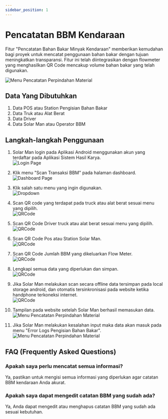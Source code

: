 ```yaml
---
sidebar_position: 1
---
```


# Pencatatan BBM Kendaraan

Fitur "Pencatatan Bahan Bakar Minyak Kendaraan" memberikan kemudahan bagi proyek untuk mencatat penggunaan bahan bakar dengan tujuan meningkatkan transparansi. Fitur ini telah diintegrasikan dengan flowmeter yang menghasilkan QR Code mencakup volume bahan bakar yang telah digunakan.

![Menu Pencatatan Perpindahan Material](../assets/pencatatan-bbm-kendaraan/banner.png)

## Data Yang Dibutuhkan
1. Data POS atau Station Pengisian Bahan Bakar
2. Data Truk atau Alat Berat
3. Data Driver
4. Data Solar Man atau Operator BBM

## Langkah-langkah Penggunaan

1. Solar Man login pada Aplikasi Android menggunakan akun yang terdaftar pada Aplikasi Sistem Hasil Karya.  
![Login Page](../assets/pencatatan-bbm-kendaraan/login.jpg)

2. Klik menu "Scan Transaksi BBM" pada halaman dashboard.                                                                  
![Dashboard Page](../assets/pencatatan-bbm-kendaraan/dashboard.jpg)

3. Klik salah satu menu yang ingin digunakan.    
![Dropdown](../assets/pencatatan-bbm-kendaraan/dropdown.jpg)

4. Scan QR code yang terdapat pada truck atau alat berat sesuai menu yang dipilih.                 
![QRCode](../assets/pencatatan-bbm-kendaraan/scan-truck.jpg)

5. Scan QR Code Driver truck atau alat berat sesuai menu yang dipilih.            
![QRCode](../assets/pencatatan-bbm-kendaraan/scan-driver.jpg)

6. Scan QR Code Pos atau Station Solar Man.               
![QRCode](../assets/pencatatan-bbm-kendaraan/scan-pos.jpg)

7. Scan QR Code Jumlah BBM yang dikeluarkan Flow Meter.              
![QRCode](../assets/pencatatan-bbm-kendaraan/scan-total.jpg)

8. Lengkapi semua data yang diperlukan dan simpan.                 
![QRCode](../assets/pencatatan-bbm-kendaraan/isi-data.jpg)

9. Jika Solar Man melakukan scan secara offline data tersimpan pada local storage android, dan otomatis tersinkronisasi pada website ketika handphone terkoneksi internet.         
![QRCode](../assets/pencatatan-bbm-kendaraan/data-disimpan.jpg)

10. Tampilan pada website setelah Solar Man berhasil memasukan data.   
![Menu Pencatatan Perpindahan Material](../assets/pencatatan-bbm-kendaraan/data.png)

11. Jika Solar Man melakukan kesalahan input maka data akan masuk pada menu "Error Logs Pengisian Bahan Bakar".
![Menu Pencatatan Perpindahan Material](../assets/pencatatan-bbm-kendaraan/eror-log.png)


## FAQ (Frequently Asked Questions)
### Apakah saya perlu mencatat semua informasi?
Ya, pastikan untuk mengisi semua informasi yang diperlukan agar catatan BBM kendaraan Anda akurat.

### Apakah saya dapat mengedit catatan BBM yang sudah ada?
Ya, Anda dapat mengedit atau menghapus catatan BBM yang sudah ada sesuai kebutuhan.
